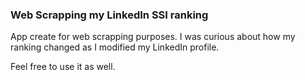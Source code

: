 ### Web Scrapping my LinkedIn SSI ranking

App create for web scrapping purposes. I was curious about how my ranking changed as I modified my LinkedIn profile.

Feel free to use it as well.